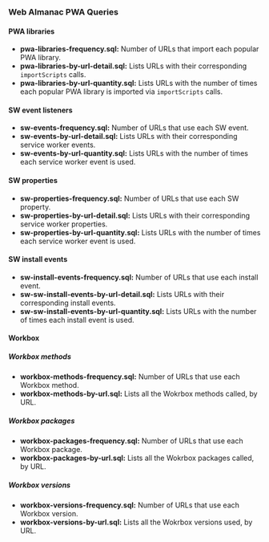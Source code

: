 ### Web Almanac PWA Queries

 #### PWA libraries

-   **pwa-libraries-frequency.sql:** Number of URLs that import each popular PWA library.
-   **pwa-libraries-by-url-detail.sql:** Lists URLs with their corresponding `importScripts` calls.
-   **pwa-libraries-by-url-quantity.sql:** Lists URLs with the number of times each popular PWA library is imported via `importScripts` calls.

 #### SW event listeners

-   **sw-events-frequency.sql:** Number of URLs that use each SW event.
-   **sw-events-by-url-detail.sql:** Lists URLs with their corresponding service worker events.
-   **sw-events-by-url-quantity.sql:** Lists URLs with the number of times each service worker event is used.

#### SW properties

-   **sw-properties-frequency.sql:** Number of URLs that use each SW property.
-   **sw-properties-by-url-detail.sql:** Lists URLs with their corresponding service worker properties.
-   **sw-properties-by-url-quantity.sql:** Lists URLs with the number of times each service worker event is used.

#### SW install events

-   **sw-install-events-frequency.sql:** Number of URLs that use each install event.
-   **sw-sw-install-events-by-url-detail.sql:** Lists URLs with their corresponding install events.
-   **sw-sw-install-events-by-url-quantity.sql:** Lists URLs with the number of times each install event is used.

 #### Workbox 
 
 ##### Workbox methods
 
- **workbox-methods-frequency.sql:** Number of URLs that use each Workbox method.
-   **workbox-methods-by-url.sql:** Lists all the Wokrbox methods called, by URL.

 ##### Workbox packages
 
- **workbox-packages-frequency.sql:** Number of URLs that use each Workbox package.
-   **workbox-packages-by-url.sql:** Lists all the Wokrbox packages called, by URL.

 ##### Workbox versions
 
- **workbox-versions-frequency.sql:** Number of URLs that use each Workbox version.
-   **workbox-versions-by-url.sql:** Lists all the Wokrbox versions used, by URL.
